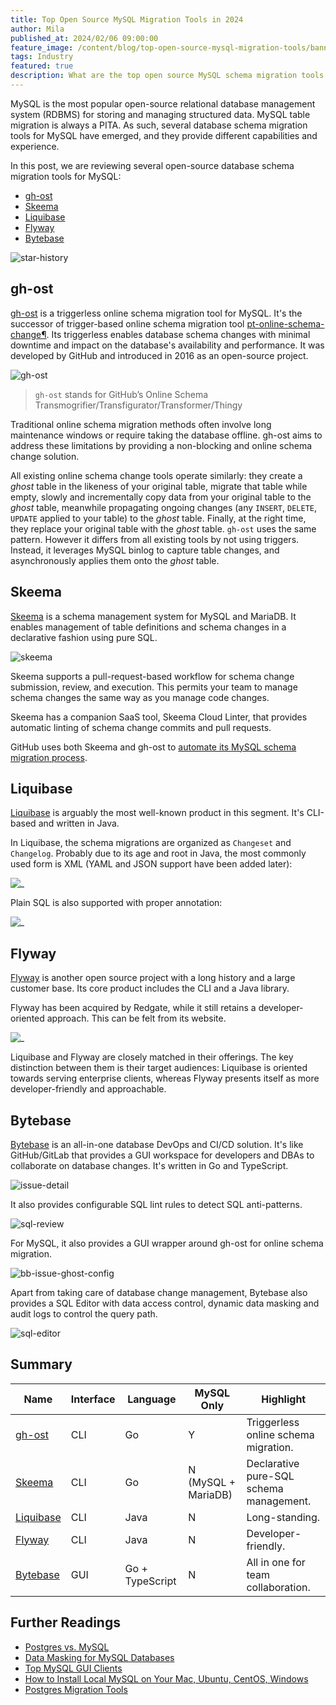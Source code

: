 ```yaml
---
title: Top Open Source MySQL Migration Tools in 2024
author: Mila
published_at: 2024/02/06 09:00:00
feature_image: /content/blog/top-open-source-mysql-migration-tools/banner.webp
tags: Industry
featured: true
description: What are the top open source MySQL schema migration tools.
---
```


MySQL is the most popular open-source relational database management system (RDBMS) for storing and managing structured data. MySQL table migration is always a PITA. As such, several database schema migration tools for MySQL have emerged, and they provide different capabilities and experience.

In this post, we are reviewing several open-source database schema migration tools for MySQL:

- [gh-ost](https://github.com/github/gh-ost)
- [Skeema](https://www.skeema.io/)
- [Liquibase](https://www.liquibase.com/)
- [Flyway](https://flywaydb.org/)
- [Bytebase](https://www.bytebase.com/)

![star-history](/content/blog/top-open-source-mysql-migration-tools/star-history.webp)

## gh-ost

[gh-ost](https://github.com/github/gh-ost) is a triggerless online schema migration tool for MySQL. It's the
successor of trigger-based online schema migration tool [pt-online-schema-change¶](https://docs.percona.com/percona-toolkit/pt-online-schema-change.html). Its triggerless enables database schema changes with minimal downtime and impact on the database's availability and performance. It was developed by GitHub and introduced in 2016 as an open-source project.

![gh-ost](/content/blog/top-open-source-mysql-migration-tools/gh-ost.webp)

> `gh-ost` stands for GitHub’s Online Schema Transmogrifier/Transfigurator/Transformer/Thingy

Traditional online schema migration methods often involve long maintenance windows or require taking the database offline. gh-ost aims to address these limitations by providing a non-blocking and online schema change solution.

All existing online schema change tools operate similarly: they create a *ghost* table in the likeness of your original table, migrate that table while empty, slowly and incrementally copy data from your original table to the *ghost* table, meanwhile propagating ongoing changes (any `INSERT`, `DELETE`, `UPDATE` applied to your table) to the *ghost* table. Finally, at the right time, they replace your original table with the *ghost* table. `gh-ost` uses the same pattern. However it differs from all existing tools by not using triggers. Instead, it leverages MySQL binlog to capture table changes, and asynchronously applies them onto the *ghost* table.


## Skeema

[Skeema](https://www.skeema.io/) is a schema management system for MySQL and MariaDB. It enables management of table definitions and schema changes in a declarative fashion using pure SQL.

![skeema](/content/blog/top-open-source-mysql-migration-tools/skeema.webp)

Skeema supports a pull-request-based workflow for schema change submission, review, and execution. This permits your team to manage schema changes the same way as you manage code changes.

Skeema has a companion SaaS tool, Skeema Cloud Linter, that provides automatic linting of schema change commits and pull requests.

GitHub uses both Skeema and gh-ost to [automate its MySQL schema migration process](https://github.blog/2020-02-14-automating-mysql-schema-migrations-with-github-actions-and-more/).

## Liquibase

[Liquibase](https://github.com/liquibase/liquibase) is arguably the most well-known product in this segment. It's CLI-based and written in Java.

In Liquibase, the schema migrations are organized as `Changeset` and `Changelog`. Probably due to its age and root in Java, the most commonly used form is XML (YAML and JSON support have been added later):

![_](/images/products/liquibase/liquibase-xml.webp)

Plain SQL is also supported with proper annotation:

![_](/images/products/liquibase/liquibase-sql.webp)

## Flyway

[Flyway](https://github.com/flyway/flyway) is another open source project with a long history and a large customer base. Its core product includes the CLI and a Java library.

Flyway has been acquired by Redgate, while it still retains a developer-oriented approach. This can be
felt from its website.

![_](/images/products/flyway/flyway-migration.webp)

Liquibase and Flyway are closely matched in their offerings. The key distinction between them is their target audiences: Liquibase is oriented towards serving enterprise clients, whereas Flyway presents itself as more developer-friendly and approachable.

## Bytebase

[Bytebase](https://github.com/bytebase/bytebase) is an all-in-one database DevOps and CI/CD solution. It's like GitHub/GitLab that provides a GUI workspace for developers and DBAs to collaborate on database changes. It's written in Go and TypeScript.

![issue-detail](/content/blog/top-open-source-postgres-migration-tools/issue-detail.webp)

It also provides configurable SQL lint rules to detect SQL anti-patterns.

![sql-review](/content/blog/top-open-source-postgres-migration-tools/sql-review.webp)

For MySQL, it also provides a GUI wrapper around gh-ost for online schema migration.

![bb-issue-ghost-config](/content/docs/change-database/online-schema-migration-for-mysql/bb-issue-ghost-config.webp)

Apart from taking care of database change management, Bytebase also provides a SQL Editor with data
access control, dynamic data masking and audit logs to control the query path.

![sql-editor](/content/blog/top-open-source-postgres-migration-tools/sql-editor.webp)

## Summary

| Name                                                    | Interface | Language        | MySQL Only | Highlight                                                          |
| ------------------------------------------------------- | --------- | --------------- | ------------- | ------------------------------------------------------------------ |
| [gh-ost](https://github.com/github/gh-ost) | CLI       | Go      | Y             | Triggerless online schema migration.  |
| [Skeema](https://github.com/skeema/skeema)              | CLI       | Go              | N  (MySQL + MariaDB)           | Declarative pure-SQL schema management. |
| [Liquibase](https://github.com/liquibase/liquibase)     | CLI       | Java            | N             | Long-standing.                                                     |
| [Flyway](https://github.com/flyway/flyway)              | CLI       | Java            | N             | Developer-friendly.                                                |
| [Bytebase](https://github.com/bytebase/bytebase)        | GUI       | Go + TypeScript | N             | All in one for team collaboration.                                 |

## Further Readings

- [Postgres vs. MySQL](/blog/postgres-vs-mysql)
- [Data Masking for MySQL Databases](/blog/mysql-data-masking/)
- [Top MySQL GUI Clients](/blog/top-mysql-gui-client/)
- [How to Install Local MySQL on Your Mac, Ubuntu, CentOS, Windows](/blog/how-to-install-local-mysql-on-mac-ubuntu-centos-windows/)
- [Postgres Migration Tools](/blog/top-open-source-postgres-migration-tools)
